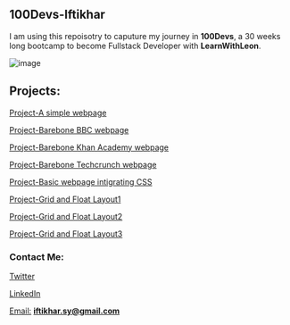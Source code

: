 
## 100Devs-Iftikhar


 I am using this repoisotry to caputure my journey in **100Devs**, a 30 weeks long bootcamp to become Fullstack Developer with **LearnWithLeon**.

![image](https://user-images.githubusercontent.com/46201091/149662892-3ad104aa-2427-4879-a2c6-648b22607a17.png)


## Projects:

[Project-A simple webpage](Lecture%201/homework/brownies.html)

[Project-Barebone BBC webpage](Lecture%202/homework/bbc.html)

[Project-Barebone Khan Academy webpage](Lecture%203/homework/khan-academy%20homework.html)

[Project-Barebone Techcrunch webpage](Lecture%203/homework/techcrunch.html)

[Project-Basic webpage intigrating CSS](Lecture%204/homework/logo/../../../Lecture%204/homework/logo/assets/site.html)

[Project-Grid and Float Layout1](Lecture%205/homework/layout1/template/index.html)

[Project-Grid and Float Layout2](Lecture%205/homework/layout2/template/index.html)

[Project-Grid and Float Layout3](Lecture%205/homework/layout3/template/index.html)
### Contact Me:

[Twitter](https://twitter.com/iftikhar_sy)

[LinkedIn](https://www.linkedin.com/in/iftikhar-s/)

[Email:](iftikhar.sy@gmail.com) 
**iftikhar.sy@gmail.com**